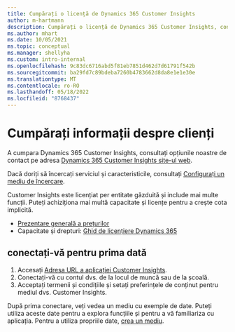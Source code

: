 ```yaml
---
title: Cumpărați o licență de Dynamics 365 Customer Insights
author: m-hartmann
description: Cumpărați o licență de Dynamics 365 Customer Insights, conectați-vă și familiarizați-vă cu aplicația.
ms.author: mhart
ms.date: 10/05/2021
ms.topic: conceptual
ms.manager: shellyha
ms.custom: intro-internal
ms.openlocfilehash: 9c83dc6716abd5f81eb7851d462d7d61791f542b
ms.sourcegitcommit: ba29fd7c89bdeba7260b4783662d8da8e1e1e30e
ms.translationtype: MT
ms.contentlocale: ro-RO
ms.lasthandoff: 05/18/2022
ms.locfileid: "8768437"
---
```

# <a name="purchase-customer-insights"></a>Cumpărați informații despre clienți

A cumpara Dynamics 365 Customer Insights, consultați opțiunile noastre de contact pe adresa [Dynamics 365 Customer Insights site-ul web](https://dynamics.microsoft.com/ai/customer-insights/).

Dacă doriți să încercați serviciul și caracteristicile, consultați [Configurați un mediu de încercare](trial-signup.md).

Customer Insights este licențiat per entitate găzduită și include mai multe funcții. Puteți achiziționa mai multă capacitate și licențe pentru a crește cota implicită.
- [Prezentare generală a prețurilor](https://dynamics.microsoft.com/ai/customer-insights/pricing/)
- Capacitate și drepturi: [Ghid de licențiere Dynamics 365](https://go.microsoft.com/fwlink/?LinkId=866544)

## <a name="sign-in-for-the-first-time"></a>conectați-vă pentru prima dată

1. Accesați [Adresa URL a aplicației Customer Insights](https://home.ci.ai.dynamics.com).
1. Conectați-vă cu contul dvs. de la locul de muncă sau de la școală.
1. Acceptați termenii și condițiile și setați preferințele de conținut pentru mediul dvs. Customer Insights.

După prima conectare, veți vedea un mediu cu exemple de date. Puteți utiliza aceste date pentru a explora funcțiile și pentru a vă familiariza cu aplicația. Pentru a utiliza propriile date, [crea un mediu](create-environment.md).

